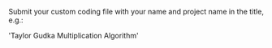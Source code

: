 Submit your custom coding file with your name and project name in the title, e.g.:

'Taylor Gudka Multiplication Algorithm'
